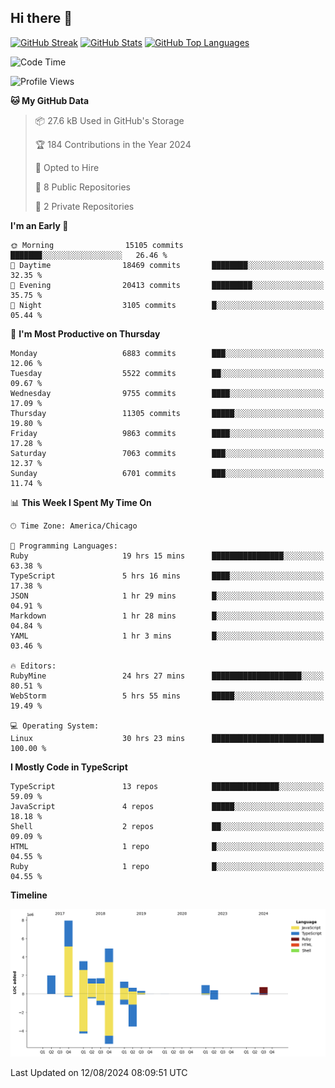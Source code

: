 ## Hi there 👋

<!--
- 🔭 I’m currently working on ...
- 🌱 I’m currently learning ...
- 👯 I’m looking to collaborate on ...
- 🤔 I’m looking for help with ...
- 💬 Ask me about ...
- 📫 How to reach me: ...
- 😄 Pronouns: ...
- ⚡ Fun fact: ...
-->

[![GitHub Streak](https://github-readme-streak-stats.herokuapp.com?user=jameswlane&theme=tokyonight)](https://git.io/streak-stats)
[![GitHub Stats](https://github-readme-stats.vercel.app/api?username=jameswlane&show_icons=true&theme=tokyonight)](https://github-readme-stats.vercel.app)
[![GitHub Top Languages](https://github-readme-stats.vercel.app/api/top-langs?username=jameswlane&show_icons=true&locale=en&layout=compact&theme=tokyonight)](https://github-readme-stats.vercel.app)


<!--START_SECTION:waka-->
![Code Time](http://img.shields.io/badge/Code%20Time-72%20hrs%207%20mins-blue)

![Profile Views](http://img.shields.io/badge/Profile%20Views-30-blue)

**🐱 My GitHub Data** 

> 📦 27.6 kB Used in GitHub's Storage 
 > 
> 🏆 184 Contributions in the Year 2024
 > 
> 💼 Opted to Hire
 > 
> 📜 8 Public Repositories 
 > 
> 🔑 2 Private Repositories 
 > 
**I'm an Early 🐤** 

```text
🌞 Morning                15105 commits       ███████░░░░░░░░░░░░░░░░░░   26.46 % 
🌆 Daytime                18469 commits       ████████░░░░░░░░░░░░░░░░░   32.35 % 
🌃 Evening                20413 commits       █████████░░░░░░░░░░░░░░░░   35.75 % 
🌙 Night                  3105 commits        █░░░░░░░░░░░░░░░░░░░░░░░░   05.44 % 
```
📅 **I'm Most Productive on Thursday** 

```text
Monday                   6883 commits        ███░░░░░░░░░░░░░░░░░░░░░░   12.06 % 
Tuesday                  5522 commits        ██░░░░░░░░░░░░░░░░░░░░░░░   09.67 % 
Wednesday                9755 commits        ████░░░░░░░░░░░░░░░░░░░░░   17.09 % 
Thursday                 11305 commits       █████░░░░░░░░░░░░░░░░░░░░   19.80 % 
Friday                   9863 commits        ████░░░░░░░░░░░░░░░░░░░░░   17.28 % 
Saturday                 7063 commits        ███░░░░░░░░░░░░░░░░░░░░░░   12.37 % 
Sunday                   6701 commits        ███░░░░░░░░░░░░░░░░░░░░░░   11.74 % 
```


📊 **This Week I Spent My Time On** 

```text
🕑︎ Time Zone: America/Chicago

💬 Programming Languages: 
Ruby                     19 hrs 15 mins      ████████████████░░░░░░░░░   63.38 % 
TypeScript               5 hrs 16 mins       ████░░░░░░░░░░░░░░░░░░░░░   17.38 % 
JSON                     1 hr 29 mins        █░░░░░░░░░░░░░░░░░░░░░░░░   04.91 % 
Markdown                 1 hr 28 mins        █░░░░░░░░░░░░░░░░░░░░░░░░   04.84 % 
YAML                     1 hr 3 mins         █░░░░░░░░░░░░░░░░░░░░░░░░   03.46 % 

🔥 Editors: 
RubyMine                 24 hrs 27 mins      ████████████████████░░░░░   80.51 % 
WebStorm                 5 hrs 55 mins       █████░░░░░░░░░░░░░░░░░░░░   19.49 % 

💻 Operating System: 
Linux                    30 hrs 23 mins      █████████████████████████   100.00 % 
```

**I Mostly Code in TypeScript** 

```text
TypeScript               13 repos            ███████████████░░░░░░░░░░   59.09 % 
JavaScript               4 repos             █████░░░░░░░░░░░░░░░░░░░░   18.18 % 
Shell                    2 repos             ██░░░░░░░░░░░░░░░░░░░░░░░   09.09 % 
HTML                     1 repo              █░░░░░░░░░░░░░░░░░░░░░░░░   04.55 % 
Ruby                     1 repo              █░░░░░░░░░░░░░░░░░░░░░░░░   04.55 % 
```



**Timeline**

![Lines of Code chart](https://raw.githubusercontent.com/jameswlane/jameswlane/main/assets/bar_graph.png)


 Last Updated on 12/08/2024 08:09:51 UTC
<!--END_SECTION:waka-->
